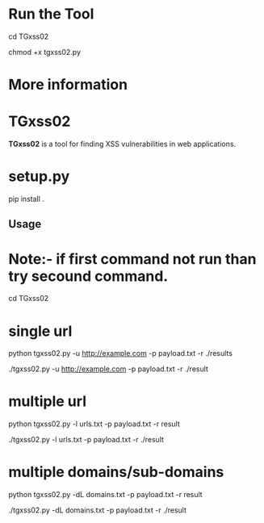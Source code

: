 
# Run the Tool

cd TGxss02

chmod +x tgxss02.py

# More information 

# TGxss02

**TGxss02** is a tool for finding XSS vulnerabilities in web applications.

# setup.py

pip install .

## Usage

# Note:- if first command not run than try secound command.

cd TGxss02

# single url

python tgxss02.py -u http://example.com -p payload.txt -r ./results

./tgxss02.py -u http://example.com -p payload.txt  -r ./result

# multiple url

python tgxss02.py -l urls.txt -p payload.txt -r result

./tgxss02.py -l urls.txt -p payload.txt  -r ./result

# multiple domains/sub-domains 

python tgxss02.py -dL domains.txt -p payload.txt -r result

./tgxss02.py -dL domains.txt -p payload.txt -r ./result
